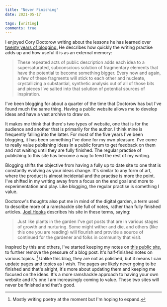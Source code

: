 ```yaml
---
title: "Never Finishing"
date: 2021-05-17

tags: [writing]
comments: true
---
```


I enjoyed Cory Doctorow writing about the lessons he has learned over [twenty years of blogging.](https://doctorow.medium.com/the-memex-method-238c71f2fb46) He describes how quickly the writing practise adds up and how useful it is as an external memory:

> These repeated acts of public description adds each idea to a supersaturated, subconscious solution of fragmentary elements that have the potential to become something bigger. Every now and again, a few of these fragments will stick to each other and nucleate, crystallizing a substantial, synthetic analysis out of all of those bits and pieces I’ve salted into that solution of potential sources of inspiration.

<!--more-->

I've been blogging for about a quarter of the time that Doctorow has but I've found much the same thing. Having a public website allows me to develop ideas and have a vast archive to draw on.

It makes me think that there's two types of website, one that is for the audience and another that is primarily for the author. I think mine is frequently falling into the latter. For most of the five years I've been blogging, it has been something I've done for my own pleasure. I've come to really value publishing ideas in a public forum to get feedback on them and not waiting until they are fully finished. The regular practise of publishing to this site has become a way to feed the rest of my writing.

Blogging shifts the objective from having a fully up to date site to one that is constantly evolving as your ideas change. It's similar to any form of art, where the product is almost incidental and the practise is more the point. I've shifted in my writing away from a focus on the end goal and more to experimentation and play. Like blogging, the regular practise is something I value.

Doctorow's thoughts also put me in mind of the digital garden, a term used to describe more of a ramshackle site full of notes, rather than fully finished articles. [Joel Hooks](https://joelhooks.com/digital-garden) describes his site in these terms, saying:

> Just like plants in the garden I've got posts that are in various stages of growth and nurturing. Some might wither and die, and others (like this one you are reading) will flourish and provide a source of continued for the gardener and folks in community that visit.

Inspired by this and others, I've started keeping my notes on [this public site](https://notes.davidralphlewis.co.uk/), to further remove the pressure of a blog post. It's half-finished notes on various topics. [^1] Unlike this blog, they are not as polished, but it means I can update pages and topics as I wish. The pages are likely never going to be finished and that's alright, it's more about updating them and keeping me focused on the ideas. It's a more ramshackle approach to having your own website and it's one I am increasingly coming to value. These two sites will never be finished and that's good.

[^1]: Mostly writing poetry at the moment but I'm hoping to expand.
